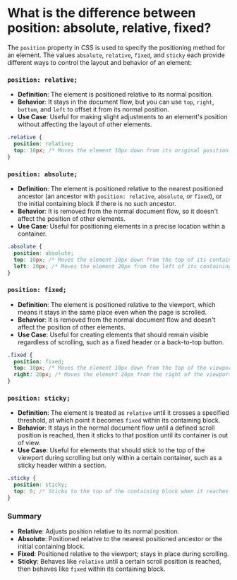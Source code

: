 # What is the difference between position: absolute, relative, fixed?

The `position` property in CSS is used to specify the positioning method for an element. The values `absolute`, `relative`, `fixed`, and `sticky` each provide different ways to control the layout and behavior of an element:

### `position: relative;`

- **Definition**: The element is positioned relative to its normal position.
- **Behavior**: It stays in the document flow, but you can use `top`, `right`, `bottom`, and `left` to offset it from its normal position.
- **Use Case**: Useful for making slight adjustments to an element's position without affecting the layout of other elements.

```css
.relative {
  position: relative;
  top: 10px; /* Moves the element 10px down from its original position */
}
```

### `position: absolute;`

- **Definition**: The element is positioned relative to the nearest positioned ancestor (an ancestor with `position: relative`, `absolute`, or `fixed`), or the initial containing block if there is no such ancestor.
- **Behavior**: It is removed from the normal document flow, so it doesn't affect the position of other elements.
- **Use Case**: Useful for positioning elements in a precise location within a container.

```css
.absolute {
  position: absolute;
  top: 10px; /* Moves the element 10px down from the top of its containing block */
  left: 20px; /* Moves the element 20px from the left of its containing block */
}
```

### `position: fixed;`

- **Definition**: The element is positioned relative to the viewport, which means it stays in the same place even when the page is scrolled.
- **Behavior**: It is removed from the normal document flow and doesn't affect the position of other elements.
- **Use Case**: Useful for creating elements that should remain visible regardless of scrolling, such as a fixed header or a back-to-top button.

```css
.fixed {
  position: fixed;
  top: 10px; /* Moves the element 10px down from the top of the viewport */
  right: 20px; /* Moves the element 20px from the right of the viewport */
}
```

### `position: sticky;`

- **Definition**: The element is treated as `relative` until it crosses a specified threshold, at which point it becomes `fixed` within its containing block.
- **Behavior**: It stays in the normal document flow until a defined scroll position is reached, then it sticks to that position until its container is out of view.
- **Use Case**: Useful for elements that should stick to the top of the viewport during scrolling but only within a certain container, such as a sticky header within a section.

```css
.sticky {
  position: sticky;
  top: 0; /* Sticks to the top of the containing block when it reaches the top of the viewport */
}
```

### Summary
- **Relative**: Adjusts position relative to its normal position.
- **Absolute**: Positioned relative to the nearest positioned ancestor or the initial containing block.
- **Fixed**: Positioned relative to the viewport; stays in place during scrolling.
- **Sticky**: Behaves like `relative` until a certain scroll position is reached, then behaves like `fixed` within its containing block.